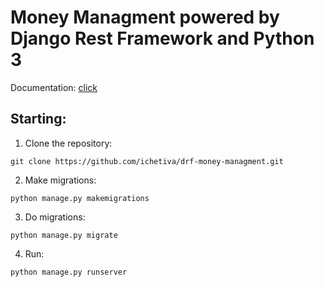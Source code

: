 # Money Managment powered by Django Rest Framework and Python 3

Documentation: [click](./docs/README.md)

## Starting:
1. Clone the repository:
```shell
git clone https://github.com/ichetiva/drf-money-managment.git
```
2. Make migrations:
```shell
python manage.py makemigrations
```
3. Do migrations:
```shell
python manage.py migrate
```
4. Run:
```shell
python manage.py runserver
```
